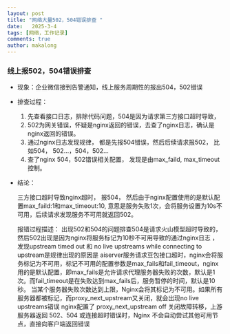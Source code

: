 ```yaml
---
layout: post
title: "网络大量502，504错误排查 "
date:   2025-3-4
tags: [网络，工作记录]
comments: true
author: makalong
---
```


### 线上报502，504错误排查

- 现象：企业微信接到告警通知，线上服务周期性的报出504，502错误

- 排查过程：

  1. 先查看接口日志，排除代码问题，504是因为请求第三方接口超时导致，
  2. 502为网关错误，怀疑是nginx返回的错误，去查了nginx日志，确认是nginx返回的错误。
  3. 通过nginx日志发现规律， 都是先报504错误，然后后续请求报502， 比如504， 502...，504，502...
  4. 查了nginx 504，502错误相关配置， 发现是由max_faild, max_timeout控制。

  

- 结论：

  三方接口超时导致nginx超时， 报504， 然后由于nginx配置使用的是默认配置max_faild:1和max_timeout:10, 意思是服务失败1次，会将服务设置为10s不可用，后续请求发现服务不可用就返回502。

  报错过程描述： 出现502和504的问题排查504是请求火山模型超时导致的，然后502出现是因为nginx将服务标记为10秒不可用导致的通过nginx日志 ，发现upstream timed out 和 no live upstreams while connecting to upstream是规律出现的原因是 aiserver服务请求豆包接口超时，nginx会将服务标记为不可用，标记不可用的配置参数是max_fails和fail_timeout，nginx用的是默认配置，即max_fails是允许请求代理服务器失败的次数，默认是1次。而fail_timeout是在失败达到max_fails后，服务暂停的时间，默认是10秒。 当某个服务器失败次数达到上限，Nginx会将其标记为不可用。如果所有服务器都被标记，而proxy_next_upstream又关闭，就会出现no live upstreams错误 nginx配置了 proxy_next_upstream off 关闭故障转移，上游服务器返回 502、504 或连接超时错误时，Nginx 不会自动尝试其他可用节点，直接向客户端返回错误

